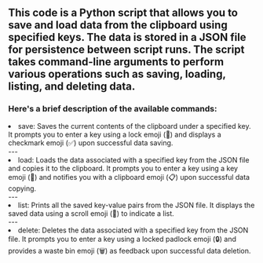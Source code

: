 ## This code is a Python script that allows you to save and load data from the clipboard using specified keys. The data is stored in a JSON file for persistence between script runs. The script takes command-line arguments to perform various operations such as saving, loading, listing, and deleting data.

### Here's a brief description of the available commands:

 <li>save: Saves the current contents of the clipboard under a specified key. It prompts you to enter a key using a lock emoji (🔐) and displays a checkmark emoji (✅) upon successful data saving.</li> ---
 <li>load: Loads the data associated with a specified key from the JSON file and copies it to the clipboard. It prompts you to enter a key using a key emoji (🔑) and notifies you with a clipboard emoji (📋) upon successful data copying.</li>---
 <li>
list: Prints all the saved key-value pairs from the JSON file. It displays the saved data using a scroll emoji (📜) to indicate a list.</li>---
 <li>
delete: Deletes the data associated with a specified key from the JSON file. It prompts you to enter a key using a locked padlock emoji (🔒) and provides a waste bin emoji (🗑️) as feedback upon successful data deletion.</li>
